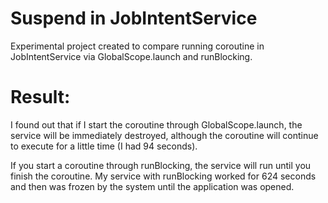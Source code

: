 # Suspend in JobIntentService
Experimental project created to compare running coroutine in JobIntentService via GlobalScope.launch and runBlocking.

# Result:
I found out that if I start the coroutine through GlobalScope.launch, the service will be immediately destroyed, although the coroutine will continue to execute for a little time (I had 94 seconds).

If you start a coroutine through runBlocking, the service will run until you finish the coroutine. My service with runBlocking worked for 624 seconds and then was frozen by the system until the application was opened.

